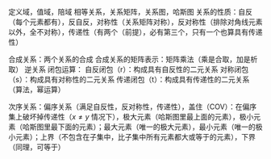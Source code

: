 定义域，值域，陪域
相等关系，关系矩阵，关系图，哈斯图
关系的性质：自反（每个元素都有），反自反，对称性（关系矩阵对称），反对称性（排除对角线元素以外，全不对称），传递性（有两个（前提），必有第三个，只有一个也算具有传递性）


合成关系：两个关系的合成
合成关系的矩阵表示：矩阵乘法（乘是合取，加是析取）
逆关系
闭包运算：
自反闭包（r）：构成具有自反性的二元关系
对称闭包（s）：构成具有对称性的二元关系
传递闭包（t）：构成具有传递性的二元关系（算法，幂运算）

次序关系：偏序关系（满足自反性，反对称性，传递性），盖住（COV）：在偏序集上破坏掉传递性（$x\ne y$ 情况下），极大元素（哈斯图里最上面的元素），极小元素（哈斯图里最下面的元素）；最大元素（唯一的极大元素），最小元素（唯一的极小元素）；上界（不包含在子集中，比子集中所有元素都大或等于的元素），下界（同理，可等于）